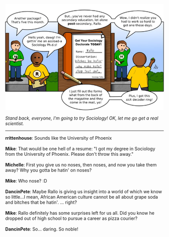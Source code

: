 <!--
.. title: Soft Science
.. slug: soft-science
.. date: 2010/09/13 00:00:00
.. tags: 
.. link: 
.. description: 
-->

<a href='soft-science.html' title='View comments'>
<img class='comic' src='../assets/comics/20100913.jpg' />
</a>

<em>Stand back, everyone, I'm going to try Sociology! OK, let me go get a real scientist.</em>

<!-- TEASER_END -->
<hr />

<div class='comments'>
<b>rrittenhouse</b>: Sounds like the University of Phoenix<br /><br />
<b>Mike</b>: That would be one hell of a resume: "I got my degree in Sociology from the University of Phoenix. Please don't throw this away."<br /><br />
<b>Michelle</b>: First you give us no noses, then noses, and now you take them away? Why you gotta be hatin' on noses?<br /><br />
<b>Mike</b>: Who nose? :D<br /><br />
<b>DancinPete</b>: Maybe Rallo is giving us insight into a world of which we know so little...I mean, African American culture cannot be all about grape soda and bitches that be hatin'. ... right?<br /><br />
<b>Mike</b>: Rallo definitely has some surprises left for us all. Did you know he dropped out of high school to pursue a career as pizza courier?<br /><br />
<b>DancinPete</b>: So... daring. So noble!<br /><br />
</div>

